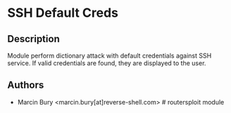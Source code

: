 # SSH Default Creds

## Description
Module perform dictionary attack with default credentials against SSH service. If valid credentials are found, they are displayed to the user.

## Authors
* Marcin Bury <marcin.bury[at]reverse-shell.com> # routersploit module

